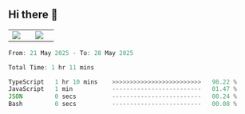 ## Hi there 👋

<p align="center">
  <table align="center">
  <tr border="none">
  <td width="35%" align="center">
    <img  align="center"  src="http://github-profile-summary-cards.vercel.app/api/cards/stats?username=ricepunk&theme=github_dark" />
  </td>
    
  <td width="65%" align="center">
    <img  align="center"  src="http://github-profile-summary-cards.vercel.app/api/cards/profile-details?username=ricepunk&theme=github_dark" />
  </td>
  </tr>
  </table>
</p>

<!--START_SECTION:waka-->

```typescript
From: 21 May 2025 - To: 28 May 2025

Total Time: 1 hr 11 mins

TypeScript   1 hr 10 mins    >>>>>>>>>>>>>>>>>>>>>>>>>   98.22 %
JavaScript   1 min           -------------------------   01.47 %
JSON         0 secs          -------------------------   00.24 %
Bash         0 secs          -------------------------   00.08 %
```

<!--END_SECTION:waka-->
